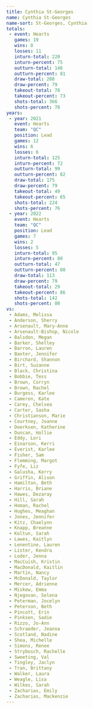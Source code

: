 ```yaml
---
title: Cynthia St-Georges
name: Cynthia St-Georges
name-sort: St-Georges, Cynthia
totals:
 - event: Hearts
   games: 19
   wins: 8
   losses: 11
   inturn-total: 220
   inturn-percent: 75
   outturn-total: 146
   outturn-percent: 81
   draw-total: 288
   draw-percent: 79
   takeout-total: 78
   takeout-percent: 73
   shots-total: 366
   shots-percent: 78
years:
 - year: 2021
   event: Hearts
   team: "QC"
   position: Lead
   games: 12
   wins: 6
   losses: 6
   inturn-total: 125
   inturn-percent: 72
   outturn-total: 99
   outturn-percent: 82
   draw-total: 175
   draw-percent: 79
   takeout-total: 49
   takeout-percent: 65
   shots-total: 224
   shots-percent: 76
 - year: 2022
   event: Hearts
   team: "QC"
   position: Lead
   games: 7
   wins: 2
   losses: 5
   inturn-total: 95
   inturn-percent: 80
   outturn-total: 47
   outturn-percent: 80
   draw-total: 113
   draw-percent: 79
   takeout-total: 29
   takeout-percent: 86
   shots-total: 142
   shots-percent: 80
vs:
 - Adams, Melissa
 - Anderson, Sherry
 - Arsenault, Mary-Anne
 - Arsenault-Bishop, Nicole
 - Balsdon, Megan
 - Barker, Shelley
 - Barron, Lauren
 - Baxter, Jennifer
 - Birchard, Shannon
 - Birt, Suzanne
 - Black, Christina
 - Bobbie, Tess
 - Brown, Corryn
 - Brown, Rachel
 - Burgess, Karlee
 - Cameron, Kate
 - Carey, Chelsea
 - Carter, Sasha
 - Christianson, Marie
 - Courtney, Joanne
 - Doerksen, Katherine
 - Duncan, Hollie
 - Eddy, Lori
 - Einarson, Kerri
 - Everist, Karlee
 - Fisher, Sam
 - Flemming, Margot
 - Fyfe, Liz
 - Galusha, Kerry
 - Griffin, Alison
 - Hamilton, Beth
 - Harris, Briane
 - Hawes, Dezaray
 - Hill, Sarah
 - Homan, Rachel
 - Hughes, Meaghan
 - Jones, Jennifer
 - Kitz, Chaelynn
 - Knapp, Breanne
 - Koltun, Sarah
 - Lawes, Kaitlyn
 - Lenentine, Lauren
 - Lister, Kendra
 - Loder, Jenna
 - MacCuish, Kristin
 - MacDonald, Kaitlin
 - Martin, Nancy
 - McDonald, Taylor
 - Mercer, Adrienne
 - Miskew, Emma
 - Njegovan, Selena
 - Peterman, Jocelyn
 - Peterson, Beth
 - Pincott, Erin
 - Pinksen, Sadie
 - Rizzo, Jo-Ann
 - Schraeder, Jeanna
 - Scotland, Nadine
 - Shea, Michelle
 - Simons, Renee
 - Strybosch, Rachelle
 - Sweeting, Val
 - Tingley, Jaclyn
 - Tran, Brittany
 - Walker, Laura
 - Weagle, Lisa
 - Wilkes, Sarah
 - Zacharias, Emily
 - Zacharias, Mackenzie
---
```

